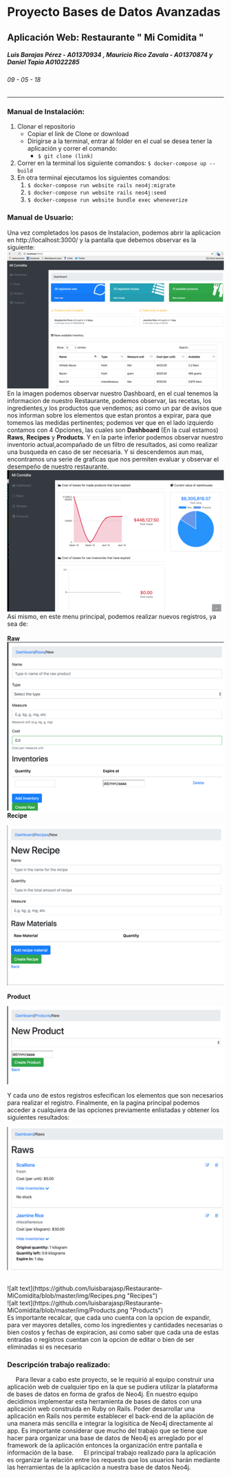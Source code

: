 # Proyecto Bases de Datos Avanzadas
## **Aplicación Web: Restaurante " Mi Comidita "**
##### *Luis Barajas Pérez - A01370934 , Mauricio Rico Zavala - A01370874 y Daniel Tapia A01022285*
###### 09 - 05 - 18
---
### Manual de Instalación:
1. Clonar el repositorio
    - Copiar el link de Clone or download
    - Dirigirse a la terminal, entrar al folder en el cual se desea tener la aplicación y correr el comando:
        - `$ git clone (link)`
2. Correr en la terminal los siguiente comandos:
     `$ docker-compose up --build`
3. En otra terminal ejecutamos los siguientes comandos:
    1. `$ docker-compose run website rails neo4j:migrate`
    2. `$ docker-compose run website rails neo4j:seed`
    3. `$ docker-compose run website bundle exec wheneverize`
### Manual de Usuario:
Una vez completados los pasos de Instalacion, podemos abrir la aplicacion en http://localhost:3000/ y la pantalla que debemos observar es la siguiente:
<br>
![alt text](https://github.com/luisbarajasp/Restaurante-MiComidita/blob/master/img/Dashboard.png "Dashboard")
<br>
En la imagen podemos observar nuestro Dashboard, en el cual tenemos la informacion de nuestro Restaurante, podemos observar, las recetas, los ingredientes,y los productos que vendemos; asi como un par de avisos que nos informan sobre los elementos que estan prontos a expirar, para que tomemos las medidas pertinentes; podemos ver  que en el lado izquierdo contamos con 4 Opciones, las cuales son **Dashboard** (En la cual estamos) **Raws**, **Recipes** y **Products**. Y en la parte inferior podemos observar nuestro inventorio actual,acompañado de un filtro de resultados, asi como realizar una busqueda en caso de ser necesaria. Y si descendemos aun mas, encontramos una serie de graficas que nos permiten evaluar y observar el desempeño de nuestro restaurante.
![alt text](https://github.com/luisbarajasp/Restaurante-MiComidita/blob/master/img/Graphs.png "Graphs")
<br>
Asi mismo, en este menu principal, podemos realizar nuevos registros, ya sea de:
<br><br>
**Raw**
![alt text](https://github.com/luisbarajasp/Restaurante-MiComidita/blob/master/img/Raw.png "Raw")
<br>
**Recipe**
<br>

![alt text](https://github.com/luisbarajasp/Restaurante-MiComidita/blob/master/img/Recipe.png "Recipe")
<br>

**Product**
<br>

![alt text](https://github.com/luisbarajasp/Restaurante-MiComidita/blob/master/img/Product.png "Product")
<br>

Y cada uno de estos registros esfecifican los elementos que son necesarios para realizar el registro.
Finalmente, en la pagina principal podemos acceder a cualquiera de las opciones previamente enlistadas y obtener los siguientes resultados:

![alt text](https://github.com/luisbarajasp/Restaurante-MiComidita/blob/master/img/Raws.png "Raws")

<br>
![alt text](https://github.com/luisbarajasp/Restaurante-MiComidita/blob/master/img/Recipes.png "Recipes")

<br>
![alt text](https://github.com/luisbarajasp/Restaurante-MiComidita/blob/master/img/Products.png "Products")

<br>
Es importante recalcar, que cada uno cuenta con la opcion de expandir, para ver mayores detalles, como los ingredientes y cantidades necesarias o bien costos y fechas de expiracion, asi como saber que cada una de estas entradas o registros cuentan con la opcion de editar o bien de ser eliminadas si es necesario

<br>

### Descripción trabajo realizado:

&nbsp;&nbsp;&nbsp;&nbsp; Para llevar a cabo este proyecto, se le requirió al equipo construir una aplicación web de cualquier tipo en la que se pudiera utilizar la plataforma de bases de datos en forma de grafos de Neo4j. En nuestro equipo decidimos implementar esta herramienta de bases de datos con una aplicación web construida en Ruby on Rails. Poder desarrollar una aplicación en Rails nos permite establecer el back-end de la apliación de una manera más sencilla e integrar la logísitica de Neo4j directamente al app. Es importante considerar que mucho del trabajo que se tiene que hacer para organizar una base de datos de Neo4j es arreglado por el framework de la aplicación entonces la organización entre pantalla e información de la base.
&nbsp;&nbsp;&nbsp;&nbsp; El principal trabajo realizado para la aplicación es organizar la relación entre los requests que los usuarios harán mediante las herramientas de la aplicación a nuestra base de datos Neo4j.


<!-- ###### Database
This application uses Neo4j to power the database. The local instance for the database has to be listening in the port 7474 of your localhost. Also you will have to run the `$ bundle exec figaro install` command in order to generate the application.yml file, necessary for your private login username and password. After running it go to config/application.yml and configure the `DB_USERNAME: "(your username here)"` and the `DB_PASSWORD: "(your password here)"` variables. -->
